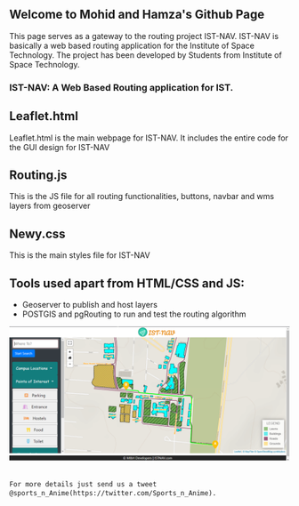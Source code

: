 ## Welcome to Mohid and Hamza's Github Page

This page serves as a gateway to the routing project IST-NAV. IST-NAV is basically a web based routing application for the Institute of Space Technology. The project has been developed by Students from Institute of Space Technology.

### IST-NAV: A Web Based Routing application for IST.

## Leaflet.html
Leaflet.html is the main webpage for IST-NAV. It includes the entire code for the GUI design for IST-NAV 
## Routing.js
This is the JS file for all routing functionalities,  buttons, navbar and wms layers from geoserver
## Newy.css
This is the main styles file for IST-NAV
## Tools used apart from HTML/CSS and JS:
- Geoserver to publish and host layers
- POSTGIS and pgRouting to run and test the routing algorithm

![Image](Capture.png)
```

For more details just send us a tweet @sports_n_Anime(https://twitter.com/Sports_n_Anime).


